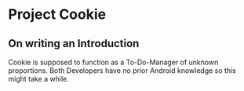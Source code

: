 # Project Cookie

## On writing an Introduction

Cookie is supposed to function as a To-Do-Manager of unknown proportions. Both Developers have no prior Android knowledge so this might take a while.

